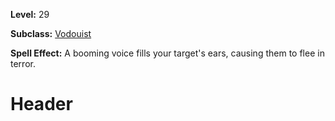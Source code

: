 <!-- TITLE: Spell: Fear -->
<!-- SUBTITLE:  -->

**Level:** 29

**Subclass:** [Vodouist](vodouist)

**Spell Effect:** A booming voice fills your target's ears, causing them to flee in terror.

# Header